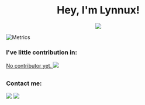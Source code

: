 <h1 align="center">Hey, I'm Lynnux!</h1>
<p align="center">
<a href="https://lynnux.xyz/" target="_blank">
   <img src="https://img.shields.io/badge/-PORTFOLIO-black?logo=dialogflow&style=for-the-badge">
</a>
</p>

![Metrics](https://metrics.lecoq.io/Dark-LYNN?template=classic&languages=1&achievements=1&pagespeed=1&base=header%2C%20activity%2C%20community%2C%20repositories%2C%20metadata&base.indepth=false&base.hireable=false&base.skip=false&languages=false&languages.limit=5&languages.threshold=0%25&languages.other=false&languages.colors=github&languages.sections=most-used&languages.indepth=false&languages.analysis.timeout=15&languages.analysis.timeout.repositories=7.5&languages.categories=markup%2C%20programming&languages.recent.categories=markup%2C%20programming&languages.recent.load=300&languages.recent.days=14&achievements=false&achievements.threshold=C&achievements.secrets=true&achievements.display=compact&achievements.limit=0&pagespeed=false&pagespeed.url=lynnux.xyz&pagespeed.detailed=false&pagespeed.screenshot=false&pagespeed.pwa=false&config.timezone=Europe%2FBrussels&config.display=large)

### I've little contribution in:

<a href="https://github.com/Dark-LYNN/Dark-LYNN">No contributor yet. <img src="https://img.shields.io/github/stars/Dark-LYNN/Dark-LYNN.svg?style=social&label=Star&maxAge=14400"> 
</a>

<h2></h2>

### Contact me:

<a href="https://github.com/Dark-LYNN" target="_blank"><img src="https://img.shields.io/badge/Github-LYNN-pink?style=for-the-badge&logo=github"></a>
<a href="mailto:contact.lynnux@gmail.com" target="_blank"><img src="https://img.shields.io/badge/Email-contact.lynnux@gmail.com-teal?style=for-the-badge&logo=gmail"></a>
